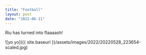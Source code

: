 ```yaml
---
title: "Football"
layout: post
date: "2022-06-11"
---
```


Riu has turned into flaaaash!

![yo yo]({{ site.baseurl }}/assets/images/2022/20220528_223654-scaled.jpg)
